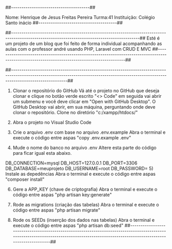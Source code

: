 ##--------------------------------------##

Nome: Henrique de Jesus Freitas Pereira
Turma:41
Instituição: Colégio Santo inácio
##--------------------------------------##

##--------------------------------------------------------------------------------------------------------------------------------------------##
Esté é um projeto de um blog que foi feito de forma individual acompanhando as aulas com o professor andré usando PHP, Laravel com CRUD E MVC
##--------------------------------------------------------------------------------------------------------------------------------------------##




##---------------------------------------------------------------------------------------------------------------------------------------------------------------------------------------##
1) Clonar o repositório do GitHub
Vá até o projeto no GitHub que deseja clonar e clique no botão verde escrito "<> Code" em seguida vai abrir um submenu e você deve clicar em "Open with GitHub Desktop". O GitHub Desktop vai abrir, em sua máquina, perguntando onde deve clonar o repositório. Clone no diretório "c:/xampp/htdocs/"

2) Abra o projeto no Visual Studio Code
3) Crie o arquivo .env com base no arquivo .env.example
Abra o terminal e execute o código entre aspas "copy .env.example .env"

4) Mude o nome do banco no arquivo .env
Altere esta parte do código para ficar igual esta abaixo.

DB_CONNECTION=mysql
DB_HOST=127.0.0.1
DB_PORT=3306
DB_DATABASE=meuprojeto
DB_USERNAME=root
DB_PASSWORD=
5) Instale as depedências
Abra o terminal e execute o código entre aspas "composer install"

6) Gere a APP_KEY (chave de criptografia)
Abra o terminal e execute o código entre aspas "php artisan key:generate"

7) Rode as migrations (criação das tabelas)
Abra o terminal e execute o código entre aspas "php artisan migrate"

8) Rode os SEEDs (inserção dos dados nas tabelas)
Abra o terminal e execute o código entre aspas "php artisan db:seed"
##---------------------------------------------------------------------------------------------------------------------------------------------------------------------------------------##
